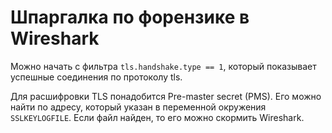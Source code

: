 # Шпаргалка по форензике в Wireshark

Можно начать с фильтра `tls.handshake.type == 1`, который показывает успешные соединения по протоколу tls.

Для расшифровки TLS понадобится Pre-master secret (PMS). Его можно найти по адресу, который указан в переменной окружения `SSLKEYLOGFILE`. Если файл найден, то его можно скормить Wireshark.
